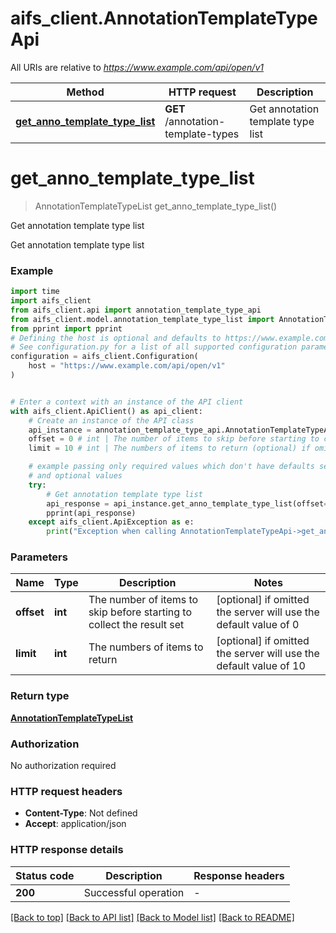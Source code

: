 # aifs_client.AnnotationTemplateTypeApi

All URIs are relative to *https://www.example.com/api/open/v1*

Method | HTTP request | Description
------------- | ------------- | -------------
[**get_anno_template_type_list**](AnnotationTemplateTypeApi.md#get_anno_template_type_list) | **GET** /annotation-template-types | Get annotation template type list


# **get_anno_template_type_list**
> AnnotationTemplateTypeList get_anno_template_type_list()

Get annotation template type list

Get annotation template type list

### Example


```python
import time
import aifs_client
from aifs_client.api import annotation_template_type_api
from aifs_client.model.annotation_template_type_list import AnnotationTemplateTypeList
from pprint import pprint
# Defining the host is optional and defaults to https://www.example.com/api/open/v1
# See configuration.py for a list of all supported configuration parameters.
configuration = aifs_client.Configuration(
    host = "https://www.example.com/api/open/v1"
)


# Enter a context with an instance of the API client
with aifs_client.ApiClient() as api_client:
    # Create an instance of the API class
    api_instance = annotation_template_type_api.AnnotationTemplateTypeApi(api_client)
    offset = 0 # int | The number of items to skip before starting to collect the result set (optional) if omitted the server will use the default value of 0
    limit = 10 # int | The numbers of items to return (optional) if omitted the server will use the default value of 10

    # example passing only required values which don't have defaults set
    # and optional values
    try:
        # Get annotation template type list
        api_response = api_instance.get_anno_template_type_list(offset=offset, limit=limit)
        pprint(api_response)
    except aifs_client.ApiException as e:
        print("Exception when calling AnnotationTemplateTypeApi->get_anno_template_type_list: %s\n" % e)
```


### Parameters

Name | Type | Description  | Notes
------------- | ------------- | ------------- | -------------
 **offset** | **int**| The number of items to skip before starting to collect the result set | [optional] if omitted the server will use the default value of 0
 **limit** | **int**| The numbers of items to return | [optional] if omitted the server will use the default value of 10

### Return type

[**AnnotationTemplateTypeList**](AnnotationTemplateTypeList.md)

### Authorization

No authorization required

### HTTP request headers

 - **Content-Type**: Not defined
 - **Accept**: application/json


### HTTP response details

| Status code | Description | Response headers |
|-------------|-------------|------------------|
**200** | Successful operation |  -  |

[[Back to top]](#) [[Back to API list]](../README.md#documentation-for-api-endpoints) [[Back to Model list]](../README.md#documentation-for-models) [[Back to README]](../README.md)

